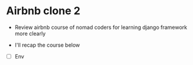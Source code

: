 # Airbnb clone 2
- Review airbnb course of nomad coders for learning django framework more clearly

- I'll recap the course below

- [ ] Env
